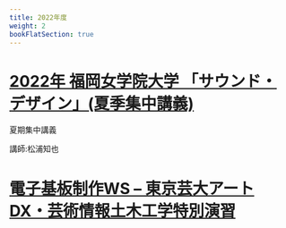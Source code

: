 ```yaml
---
title: 2022年度
weight: 2
bookFlatSection: true
---
```


# [2022年 福岡女学院大学 「サウンド・デザイン」(夏季集中講義)](fukujo-sounddesign)

夏期集中講義

講師:松浦知也

# [電子基板制作WS – 東京芸大アートDX・芸術情報土木工学特別演習](geidai-pcbws)